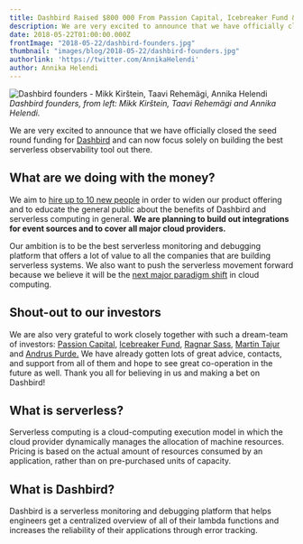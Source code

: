 ```yaml
---
title: Dashbird Raised $800 000 From Passion Capital, Icebreaker Fund & Pipedrive Co-Founders
description: We are very excited to announce that we have officially closed the seed round funding for Dashbird and can now focus solely on building the best serverless observability tool out there.
date: 2018-05-22T01:00:00.000Z
frontImage: "2018-05-22/dashbird-founders.jpg"
thumbnail: "images/blog/2018-05-22/dashbird-founders.jpg"
authorlink: 'https://twitter.com/AnnikaHelendi'
author: Annika Helendi
---
```

![Dashbird founders - Mikk Kirštein, Taavi Rehemägi, Annika Helendi](/images/blog/2018-05-22/dashbird-founders.jpg)
_Dashbird founders, from left: Mikk Kirštein, Taavi Rehemägi and Annika Helendi._

We are very excited to announce that we have officially closed the seed round funding for <a href="https://dashbird.io" target="blank">Dashbird<a/> and can now focus solely on building the best serverless observability tool out there.

## What are we doing with the money?

We aim to <a href="https://dashbird.io/jobs" target="blank"> hire up to 10 new people<a/> in order to widen our product offering and to educate the general public about the benefits of Dashbird and serverless computing in general. **We are planning to build out integrations for event sources and to cover all major cloud providers.**


Our ambition is to be the best serverless monitoring and debugging platform that offers a lot of value to all the companies that are building serverless systems. We also want to push the serverless movement forward because we believe it will be the <a href="https://hackernoon.com/serverless-survey-77-delivery-speed-4-dev-workdays-mo-saved-26-aws-monthly-bill-d99174f70663" target="blank"> next major paradigm shift<a/> in cloud computing.

## Shout-out to our investors

We are also very grateful to work closely together with such a dream-team of investors: <a href="http://www.passioncapital.com/" target="blank"> Passion Capital<a/>, <a href="https://icebreaker.vc/" target="blank">Icebreaker Fund<a/>, <a href="https://twitter.com/ragnars" target="blank">Ragnar Sass<a/>, <a href="https://twitter.com/tajur" target="blank">Martin Tajur<a/> and <a href="https://twitter.com/andruspurde" target="blank"> Andrus Purde.<a/> We have already gotten lots of great advice, contacts, and support from all of them and hope to see great co-operation in the future as well. Thank you all for believing in us and making a bet on Dashbird!

## What is serverless?
Serverless computing is a cloud-computing execution model in which the cloud provider dynamically manages the allocation of machine resources. Pricing is based on the actual amount of resources consumed by an application, rather than on pre-purchased units of capacity.


## What is Dashbird?
Dashbird is a serverless monitoring and debugging platform that helps engineers get a centralized overview of all of their lambda functions and increases the reliability of their applications through error tracking.

